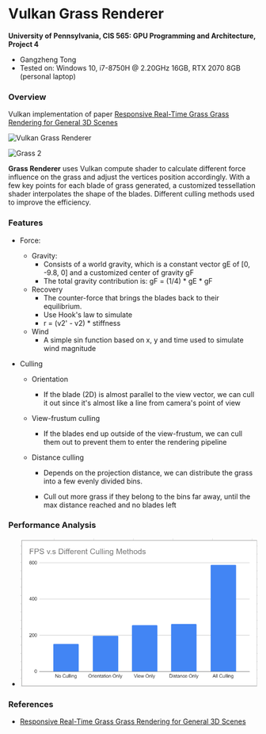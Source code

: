 Vulkan Grass Renderer
================

**University of Pennsylvania, CIS 565: GPU Programming and Architecture, Project 4**

* Gangzheng Tong
* Tested on: Windows 10, i7-8750H @ 2.20GHz 16GB, RTX 2070 8GB (personal laptop)

### Overview

Vulkan implementation of  paper [Responsive Real-Time Grass Grass Rendering for General 3D Scenes](https://www.cg.tuwien.ac.at/research/publications/2017/JAHRMANN-2017-RRTG/JAHRMANN-2017-RRTG-draft.pdf)

![Vulkan Grass Renderer](img/grass.gif)



![Grass 2](img/grass2.gif)

**Grass Renderer** uses Vulkan compute shader to calculate different force influence on the grass and adjust the vertices position accordingly. With a few key points for each blade of grass generated, a customized tessellation shader interpolates the shape of the blades. Different culling methods used to improve the efficiency. 

### Features
* Force: 

  * Gravity: 
    * Consists of a world gravity, which is a constant vector gE of [0, -9.8, 0] and a customized center of gravity gF
    * The total gravity contribution is: gF = (1/4) * gE * gF
  * Recovery
    * The counter-force that brings the blades back to their equilibrium.
    * Use Hook's law to simulate
    * r = (v2' - v2) * stiffness
  * Wind
    * A simple sin function based on x, y and time used to simulate wind magnitude 

* Culling

  * Orientation 

    * If the blade (2D) is almost parallel to the view vector, we can cull it out since it's almost like a line from camera's point of view

  * View-frustum culling

    * If the blades end up outside of the view-frustum, we can cull them out to prevent them to enter the rendering pipeline

  * Distance culling

    * Depends on the projection distance, we can distribute the grass into a few evenly divided bins.

    * Cull out more grass if they belong to the bins far away, until the max distance reached and no blades left

      




### Performance Analysis
* ![Culling Methods](img/cull_chart.png)



### References
*  [Responsive Real-Time Grass Grass Rendering for General 3D Scenes](https://www.cg.tuwien.ac.at/research/publications/2017/JAHRMANN-2017-RRTG/JAHRMANN-2017-RRTG-draft.pdf)
